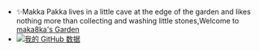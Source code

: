 
- ✨Makka Pakka lives in a little cave at the edge of the garden and likes nothing more than collecting and washing little stones,Welcome to [maka8ka's Garden][myblog]
- [![我的 GitHub 数据](https://github-readme-stats.vercel.app/api?username=Maka8ka)]()
<!--
**Maka8ka/Maka8ka** is a ✨ _special_ ✨ repository because its `README.md` (this file) appears on your GitHub profile.

Here are some ideas to get you started:

- 🔭 I’m currently working on ...
- 🌱 I’m currently learning ...
- 👯 I’m looking to collaborate on ...
- 🤔 I’m looking for help with ...
- 💬 Ask me about ...
- 📫 How to reach me: ...
- 😄 Pronouns: ...
- ⚡ Fun fact: ...
-->
[myblog]:https://maka8ka.github.io/
